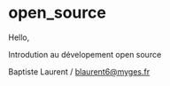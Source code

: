 # open_source

Hello,

Introdution au dévelopement open source

Baptiste Laurent / blaurent6@myges.fr